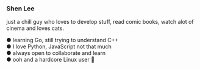 ### Shen Lee

just a chill guy who loves to develop stuff, read comic books, watch alot of cinema and loves cats.

 ● learning Go, still trying to understand C++  
 ● I love Python, JavaScript not that much  
 ● always open to collaborate and learn  
 ● ooh and a hardcore Linux user 🐧
